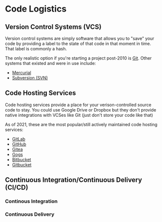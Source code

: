 # Code Logistics

## Version Control Systems (VCS)

Version control systems are simply software that allows you to "save" your code by providing a label to the state of that code in that moment in time. That label is commonly a hash.

The only realistic option if you're starting a project post-2010 is [Git](https://git-scm.com). Other systems that existed and were in use include:

* [Mercurial](https://www.mercurial-scm.org)
* [Subversion (SVN)](https://subversion.apache.org)

## Code Hosting Services

Code hosting services provide a place for your verison-controlled source code to stay. You could use Google Drive or Dropbox but they don't provide native integrations with VCSes like Git (just don't store your code like that)

As of 2021, these are the most popular/still actively maintained code hosting services:

* [GitLab](https://about.gitlab.com)
* [GitHub](https://github.com)
* [Gitea](https://gitea.io)
* [Gogs](https://gogs.io)
* [Bitbucket](https://bitbucket.org)
* [Gitbucket](https://gitbucket.github.io)

## Continuous Integration/Continuous Delivery (CI/CD)

### Continous Integration

### Continuous Delivery
